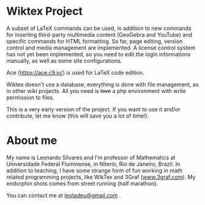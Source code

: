 # Wiktex Project

A subset of LaTeX commands can be used, in addition to new commands for inserting third-party multimedia content (GeoGebra and YouTube) and specific commands for HTML formatting. So far, page editing, version control and media management are implemented. A license control system has not yet been implemented, so you need to edit the login informations manually, as well as some site configurations.

Ace (https://ace.c9.io/) is used for LaTeX code edition.

Wiktex doesn't use a database, everything is done with file management, as in other wiki projects. All you need is ~~love~~ a php environment with write permission to files.

This is a very early version of the project. If you want to use it and/or contribute, let me know (this will save you a lot of time!).

# About me

My name is Leonardo Silvares and I'm professor of Mathematics at Universidade Federal Fluminense, in Niterói, Rio de Janeiro, Brazil. In addition to teaching, I have some strange form of fun working in math related programming projects, like WikTex and 3Graf (www.3graf.com). My endorphin shots comes from street running (half marathon).

You can contact me at leotadeu@gmail.com .
